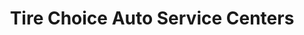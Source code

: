 ---
title: "Tire Choice Auto Service Centers"
url: /lancaster/tire-choice-auto-service-centers/
shop: Reifen
---